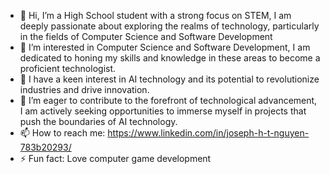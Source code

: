 - 👋 Hi, I’m a High School student with a strong focus on STEM, I am deeply passionate about exploring the realms of technology, particularly in the fields of Computer Science and Software Development
- 👀 I’m interested in Computer Science and Software Development, I am dedicated to honing my skills and knowledge in these areas to become a proficient technologist.
- 🌱 I have a keen interest in AI technology and its potential to revolutionize industries and drive innovation.
- 💞️ I’m eager to contribute to the forefront of technological advancement, I am actively seeking opportunities to immerse myself in projects that push the boundaries of AI technology.
- 📫 How to reach me: https://www.linkedin.com/in/joseph-h-t-nguyen-783b20293/
- ⚡ Fun fact: Love computer game development

<!---
Nguyenjh-24/Nguyenjh-24 is a ✨ special ✨ repository because its `README.md` (this file) appears on your GitHub profile.
You can click the Preview link to take a look at your changes.
--->
